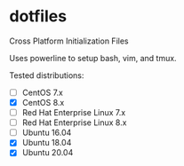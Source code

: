 dotfiles
========

Cross Platform Initialization Files

Uses powerline to setup bash, vim, and tmux.

Tested distributions:
 - [ ] CentOS 7.x
 - [x] CentOS 8.x
 - [ ] Red Hat Enterprise Linux 7.x
 - [ ] Red Hat Enterprise Linux 8.x
 - [ ] Ubuntu 16.04
 - [x] Ubuntu 18.04
 - [x] Ubuntu 20.04
